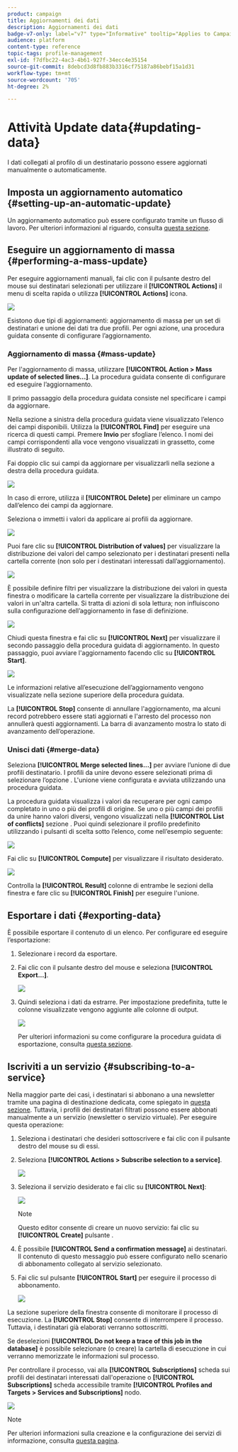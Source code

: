 ```yaml
---
product: campaign
title: Aggiornamenti dei dati
description: Aggiornamenti dei dati
badge-v7-only: label="v7" type="Informative" tooltip="Applies to Campaign Classic v7 only"
audience: platform
content-type: reference
topic-tags: profile-management
exl-id: f7dfbc22-4ac3-4b61-927f-34ecc4e35154
source-git-commit: 8debcd3d8fb883b3316cf75187a86bebf15a1d31
workflow-type: tm+mt
source-wordcount: '705'
ht-degree: 2%

---
```


# Attività Update data{#updating-data}



I dati collegati al profilo di un destinatario possono essere aggiornati manualmente o automaticamente.

## Imposta un aggiornamento automatico {#setting-up-an-automatic-update}

Un aggiornamento automatico può essere configurato tramite un flusso di lavoro. Per ulteriori informazioni al riguardo, consulta [questa sezione](../../workflow/using/update-data.md).

## Eseguire un aggiornamento di massa {#performing-a-mass-update}

Per eseguire aggiornamenti manuali, fai clic con il pulsante destro del mouse sui destinatari selezionati per utilizzare il **[!UICONTROL Actions]** il menu di scelta rapida o utilizza **[!UICONTROL Actions]** icona.

![](assets/s_ncs_user_action_icon.png)

Esistono due tipi di aggiornamenti: aggiornamento di massa per un set di destinatari e unione dei dati tra due profili. Per ogni azione, una procedura guidata consente di configurare l’aggiornamento.

### Aggiornamento di massa {#mass-update}

Per l&#39;aggiornamento di massa, utilizzare **[!UICONTROL Action > Mass update of selected lines...]**. La procedura guidata consente di configurare ed eseguire l’aggiornamento.

Il primo passaggio della procedura guidata consiste nel specificare i campi da aggiornare.

Nella sezione a sinistra della procedura guidata viene visualizzato l’elenco dei campi disponibili. Utilizza la **[!UICONTROL Find]** per eseguire una ricerca di questi campi. Premere **Invio** per sfogliare l’elenco. I nomi dei campi corrispondenti alla voce vengono visualizzati in grassetto, come illustrato di seguito.

Fai doppio clic sui campi da aggiornare per visualizzarli nella sezione a destra della procedura guidata.

![](assets/s_ncs_user_update_wizard01_1.png)

In caso di errore, utilizza il **[!UICONTROL Delete]** per eliminare un campo dall’elenco dei campi da aggiornare.

Seleziona o immetti i valori da applicare ai profili da aggiornare.

![](assets/s_ncs_user_update_wizard01_12.png)

Puoi fare clic su **[!UICONTROL Distribution of values]** per visualizzare la distribuzione dei valori del campo selezionato per i destinatari presenti nella cartella corrente (non solo per i destinatari interessati dall’aggiornamento).

![](assets/s_ncs_user_update_wizard01_2.png)

È possibile definire filtri per visualizzare la distribuzione dei valori in questa finestra o modificare la cartella corrente per visualizzare la distribuzione dei valori in un&#39;altra cartella. Si tratta di azioni di sola lettura; non influiscono sulla configurazione dell’aggiornamento in fase di definizione.

![](assets/s_ncs_user_update_wizard01_3.png)

Chiudi questa finestra e fai clic su **[!UICONTROL Next]** per visualizzare il secondo passaggio della procedura guidata di aggiornamento. In questo passaggio, puoi avviare l&#39;aggiornamento facendo clic su **[!UICONTROL Start]**.

![](assets/s_ncs_user_update_wizard01_4.png)

Le informazioni relative all’esecuzione dell’aggiornamento vengono visualizzate nella sezione superiore della procedura guidata.

La **[!UICONTROL Stop]** consente di annullare l&#39;aggiornamento, ma alcuni record potrebbero essere stati aggiornati e l&#39;arresto del processo non annullerà questi aggiornamenti. La barra di avanzamento mostra lo stato di avanzamento dell’operazione.

### Unisci dati {#merge-data}

Seleziona **[!UICONTROL Merge selected lines...]** per avviare l’unione di due profili destinatario. I profili da unire devono essere selezionati prima di selezionare l’opzione . L&#39;unione viene configurata e avviata utilizzando una procedura guidata.

La procedura guidata visualizza i valori da recuperare per ogni campo completato in uno o più dei profili di origine. Se uno o più campi dei profili da unire hanno valori diversi, vengono visualizzati nella **[!UICONTROL List of conflicts]** sezione . Puoi quindi selezionare il profilo predefinito utilizzando i pulsanti di scelta sotto l’elenco, come nell’esempio seguente:

![](assets/s_ncs_user_merge_wizard01_1.png)

Fai clic su **[!UICONTROL Compute]** per visualizzare il risultato desiderato.

![](assets/s_ncs_user_merge_wizard01_2.png)

Controlla la **[!UICONTROL Result]** colonne di entrambe le sezioni della finestra e fare clic su **[!UICONTROL Finish]** per eseguire l&#39;unione.

## Esportare i dati {#exporting-data}

È possibile esportare il contenuto di un elenco. Per configurare ed eseguire l’esportazione:

1. Selezionare i record da esportare.
1. Fai clic con il pulsante destro del mouse e seleziona **[!UICONTROL Export...]**.

   ![](assets/s_ncs_user_export_list.png)

1. Quindi seleziona i dati da estrarre. Per impostazione predefinita, tutte le colonne visualizzate vengono aggiunte alle colonne di output.

   ![](assets/s_ncs_user_export_list_start.png)

   Per ulteriori informazioni su come configurare la procedura guidata di esportazione, consulta [questa sezione](../../platform/using/executing-export-jobs.md).

## Iscriviti a un servizio {#subscribing-to-a-service}

Nella maggior parte dei casi, i destinatari si abbonano a una newsletter tramite una pagina di destinazione dedicata, come spiegato in [questa sezione](../../delivery/using/managing-subscriptions.md). Tuttavia, i profili dei destinatari filtrati possono essere abbonati manualmente a un servizio (newsletter o servizio virtuale). Per eseguire questa operazione:

1. Seleziona i destinatari che desideri sottoscrivere e fai clic con il pulsante destro del mouse su di essi.
1. Seleziona **[!UICONTROL Actions > Subscribe selection to a service]**.

   ![](assets/s_ncs_user_selection_subscribe_service.png)

1. Seleziona il servizio desiderato e fai clic su **[!UICONTROL Next]**:

   ![](assets/s_ncs_user_selection_subscribe_service_2.png)

   >[!NOTE]
   >
   >Questo editor consente di creare un nuovo servizio: fai clic su **[!UICONTROL Create]** pulsante .

1. È possibile **[!UICONTROL Send a confirmation message]** ai destinatari. Il contenuto di questo messaggio può essere configurato nello scenario di abbonamento collegato al servizio selezionato.
1. Fai clic sul pulsante **[!UICONTROL Start]** per eseguire il processo di abbonamento.

   ![](assets/s_ncs_user_selection_subscribe_service_3.png)

La sezione superiore della finestra consente di monitorare il processo di esecuzione. La **[!UICONTROL Stop]** consente di interrompere il processo. Tuttavia, i destinatari già elaborati verranno sottoscritti.

Se deselezioni **[!UICONTROL Do not keep a trace of this job in the database]** è possibile selezionare (o creare) la cartella di esecuzione in cui verranno memorizzate le informazioni sul processo.

Per controllare il processo, vai alla **[!UICONTROL Subscriptions]** scheda sui profili dei destinatari interessati dall&#39;operazione o **[!UICONTROL Subscriptions]** scheda accessibile tramite **[!UICONTROL Profiles and Targets > Services and Subscriptions]** nodo.

![](assets/s_ncs_user_selection_subscribe_service_4.png)

>[!NOTE]
>
>Per ulteriori informazioni sulla creazione e la configurazione dei servizi di informazione, consulta [questa pagina](../../delivery/using/managing-subscriptions.md).
